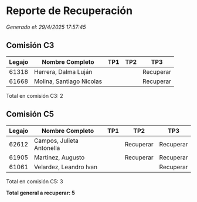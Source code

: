 # Reporte de Recuperación
*Generado el: 29/4/2025 17:57:45*

## Comisión C3

| Legajo | Nombre Completo                 | TP1       | TP2       | TP3       |
|--------|---------------------------------|-----------|-----------|-----------|
| 61318 | Herrera, Dalma Luján            |           |           | Recuperar |
| 61668 | Molina, Santiago Nicolas        |           |           | Recuperar |

Total en comisión C3: 2

## Comisión C5

| Legajo | Nombre Completo                 | TP1       | TP2       | TP3       |
|--------|---------------------------------|-----------|-----------|-----------|
| 62612 | Campos, Julieta Antonella       |           | Recuperar | Recuperar |
| 61905 | Martinez, Augusto               |           | Recuperar | Recuperar |
| 61061 | Velardez, Leandro Ivan          |           |           | Recuperar |

Total en comisión C5: 3

**Total general a recuperar: 5**
